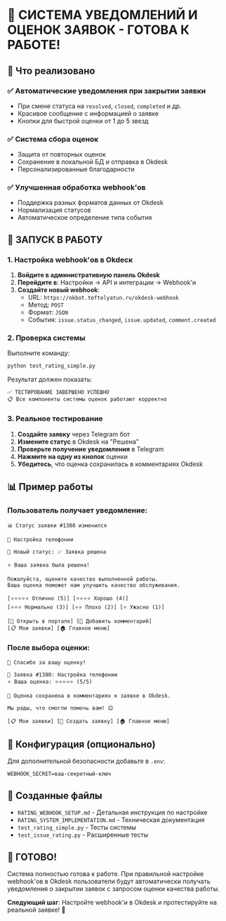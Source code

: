 # 🌟 СИСТЕМА УВЕДОМЛЕНИЙ И ОЦЕНОК ЗАЯВОК - ГОТОВА К РАБОТЕ!

## 🎯 Что реализовано

### ✅ Автоматические уведомления при закрытии заявки
- При смене статуса на `resolved`, `closed`, `completed` и др.
- Красивое сообщение с информацией о заявке
- Кнопки для быстрой оценки от 1 до 5 звезд

### ✅ Система сбора оценок
- Защита от повторных оценок
- Сохранение в локальной БД и отправка в Okdesk
- Персонализированные благодарности

### ✅ Улучшенная обработка webhook'ов
- Поддержка разных форматов данных от Okdesk
- Нормализация статусов
- Автоматическое определение типа события

## 🚀 ЗАПУСК В РАБОТУ

### 1. Настройка webhook'ов в Okdeск

1. **Войдите в административную панель Okdesk**
2. **Перейдите в**: Настройки → API и интеграции → Webhook'и
3. **Создайте новый webhook**:
   - URL: `https://okbot.teftelyatun.ru/okdesk-webhook`
   - Метод: `POST`
   - Формат: `JSON`
   - События: `issue.status_changed`, `issue.updated`, `comment.created`

### 2. Проверка системы

Выполните команду:
```bash
python test_rating_simple.py
```

Результат должен показать:
```
✅ ТЕСТИРОВАНИЕ ЗАВЕРШЕНО УСПЕШНО  
📋 Все компоненты системы оценок работают корректно
```

### 3. Реальное тестирование

1. **Создайте заявку** через Telegram бот
2. **Измените статус** в Okdesk на "Решена"
3. **Проверьте получение уведомления** в Telegram
4. **Нажмите на одну из кнопок** оценки
5. **Убедитесь**, что оценка сохранилась в комментариях Okdesk

## 📊 Пример работы

### Пользователь получает уведомление:
```
📊 Статус заявки #1380 изменился

📝 Настройка телефонии  

🔄 Новый статус: ✅ Заявка решена

⭐ Ваша заявка была решена!

Пожалуйста, оцените качество выполненной работы.
Ваша оценка поможет нам улучшить качество обслуживания.

[⭐⭐⭐⭐⭐ Отлично (5)] [⭐⭐⭐⭐ Хорошо (4)]
[⭐⭐⭐ Нормально (3)] [⭐⭐ Плохо (2)] [⭐ Ужасно (1)]

[🔗 Открыть в портале] [💬 Добавить комментарий]
[📋 Мои заявки] [🏠 Главное меню]
```

### После выбора оценки:
```
🌟 Спасибо за вашу оценку!

📝 Заявка #1380: Настройка телефонии
⭐ Ваша оценка: ⭐⭐⭐⭐⭐ (5/5)

💬 Оценка сохранена в комментариях к заявке в Okdesk.

Мы рады, что смогли помочь вам! 😊

[📋 Мои заявки] [📝 Создать заявку] [🏠 Главное меню]
```

## 🔧 Конфигурация (опционально)

Для дополнительной безопасности добавьте в `.env`:
```env
WEBHOOK_SECRET=ваш-секретный-ключ
```

## 📁 Созданные файлы

- `RATING_WEBHOOK_SETUP.md` - Детальная инструкция по настройке
- `RATING_SYSTEM_IMPLEMENTATION.md` - Техническая документация
- `test_rating_simple.py` - Тесты системы
- `test_issue_rating.py` - Расширенные тесты

## 🎉 ГОТОВО!

Система полностью готова к работе. При правильной настройке webhook'ов в Okdesk пользователи будут автоматически получать уведомления о закрытии заявок с запросом оценки качества работы.

**Следующий шаг**: Настройте webhook'и в Okdesk и протестируйте на реальной заявке! 🚀